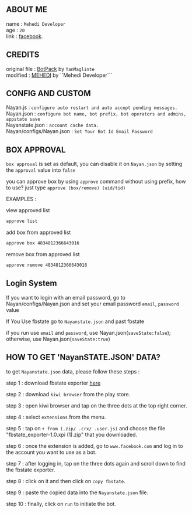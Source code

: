 ## ABOUT ME

name : ```Mehedi Developer```</br>
age : ```20```</br>
link : [facebook](https://www.facebook.com/profile.php?id=100049032581944).</br>

## CREDITS

original file : [BotPack](https://replit.com/@notfound/BotPack?v=1) by ```YanMaglinte```</br>
modified : [MEHEDI](https://replit.com/@MEHEDI/MEHEDU-BOT?v=1) by ``Mehedi Developer```

## CONFIG AND CUSTOM

Nayan.js : ``configure auto restart and auto accept pending messages.``</br>
Nayan.json : ``configure bot name, bot prefix, bot operators and admins, appstate save``</br>
Nayanstate.json : ``account cache data.``</br>Nayan/configs/Nayan.json : ``Set Your Bot Id Email Password``

## BOX APPROVAL

``box approval`` is set as default, you can disable it on ``Nayan.json`` by setting the ``approval`` value into ``false``</br>

you can approve box by using ``approve`` command without using prefix, how to use? just type ``approve (box/remove) (uid/tid)``</br>

EXAMPLES : </br>

view approved list 
```txt 
approve list
```
add box from approved list 
```txt
approve box 4834812366643016
```
remove box from approved list 
```txt
approve remove 4834812366643016
```

## Login System

If you want to login with an email password, go to Nayan/configs/Nayan.json and set your email password ``email``, ``password`` value

If You Use fbstate go to ``Nayanstate.json`` and past fbstate

if you run use ``email`` and ``password``, use Nayan.json(``saveState:false``); otherwise, use Nayan.json(``saveState:true``)

## HOW TO GET 'NayanSTATE.JSON' DATA?

to get ``Nayanstate.json`` data, please follow these steps :</br>

step 1 : download fbstate exporter [here](https://drive.google.com/uc?id=1SFsFP_VhMyPg6JpqJtpqnjAr2kiKD7tl)</br>

step 2 : download ``kiwi browser`` from the play store.</br>

step 3 : open kiwi browser and tap on the three dots at the top right corner.</br>

step 4 : select ``extensions`` from the menu.</br>

step 5 : tap on ``+ from (.zip/ .crx/ .user.js)`` and choose the file "fbstate_exporter-1.0.xpi (1).zip" that you downloaded.</br>

step 6 : once the extension is added, go to ``www.facebook.com`` and log in to the account you want to use as a bot.</br>

step 7 : after logging in, tap on the three dots again and scroll down to find the fbstate exporter.</br>

step 8 : click on it and then click on ``copy fbstate``.</br>

step 9 : paste the copied data into the ``Nayanstate.json`` file.</br>

step 10 : finally, click on ``run`` to initiate the bot.</br>


